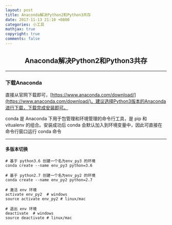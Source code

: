 ```yaml
---
layout: post
title: Anaconda解决Python2和Python3共存
date: 2017-11-13 21:10 +0800
categories: 小工具
mathjax: true
copyright: true
comments: false
---
```


<!-- 如果该blog有其他图片代码文件，需在/posts_res/2018-01-01-template/存放 -->

## <center>Anaconda解决Python2和Python3共存</center>


----------------------------

### 下载Anaconda

直接从官网下载即可，[https://www.anaconda.com/download/](https://www.anaconda.com/download/)。建议选择Python3版本的Anaconda进行下载，下载完成安装即可。

conda 是 Anaconda 下用于包管理和环境管理的命令行工具，是 pip 和 vitualenv 的组合。安装成功后 conda 会默认加入到环境变量中，因此可直接在命令行窗口运行 conda 命令


-------------------------------

#### 多版本切换

    # 基于 python3.6 创建一个名为env_py3 的环境
    conda create --name env_py3 python=3.6 
    
    # 基于 python2.7 创建一个名为env_py2 的环境
    conda create --name env_py2 python=2.7
    
    # 激活 env 环境
    activate env_py2  # windows
    source activate env_py2 # linux/mac
    
    # 退出 env 环境
    deactivate  # windows
    source deactivate # linux/mac









